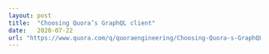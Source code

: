 ```yaml
---
layout: post
title:  "Choosing Quora’s GraphQL client"
date:   2020-07-22
url: "https://www.quora.com/q/quoraengineering/Choosing-Quora-s-GraphQL-client"
---
```

